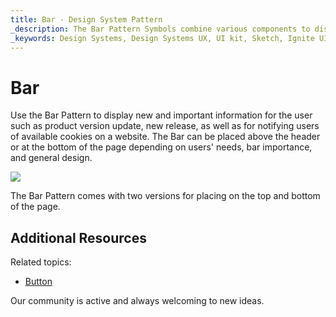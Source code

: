 ```yaml
---
title: Bar - Design System Pattern
_description: The Bar Pattern Symbols combine various components to display important or new information in the top or bottom of the page.
_keywords: Design Systems, Design Systems UX, UI kit, Sketch, Ignite UI for Angular, Sketch to Angular, Angular, Angular Design System, Export code from Sketch, Design Kits for Angular, Sketch HTML, Sketch to HTML, Sketch UI kits
---
```


# Bar

Use the Bar Pattern to display new and important information for the user such as product version update, new release, as well as for notifying users of available cookies on a website. The Bar can be placed above the header or at the bottom of the page depending on users' needs, bar importance, and general design.

<img class="responsive-img" src="../images/bar.png" srcset="../images/bar@2x.png 2x" />

The Bar Pattern comes with two versions for placing on the top and bottom of the page.

## Additional Resources

Related topics:

- [Button](../components/button.md)
  <div class="divider--half"></div>

Our community is active and always welcoming to new ideas.


